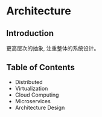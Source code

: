 # Architecture

## Introduction
更高层次的抽象, 注重整体的系统设计。

## Table of Contents
+ Distributed
+ Virtualization
+ Cloud Computing
+ Microservices
+ Architecture Design